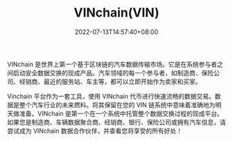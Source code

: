 ﻿---
weight: 
title: "VINchain(VIN)"
description: "VINchain is a decentralized blockchain database that records all relevant information pertaining to vehicles. For each vehicle, a blockchain passport is issued which w..."
date: 2022-07-13T14:57:40+08:00
lastmod: 2022-07-13T14:57:40+08:00
draft: false
authors: ["Simon"]
featuredImage: "vinchainvin.webp"
link: "https://vinchain.io/"
tags: ["Êý×Ö´ú±Ò","VINchain(VIN)"]
categories: ["navigation"]
navigation: ["Êý×Ö´ú±Ò"]
lightgallery: true
toc: true
pinned: false
recommend: false
recommend1: false
---
VINchain 是世界上第一个基于区块链的汽车数据传输市场。它是在系统参与者之间启动安全数据交换的现成产品。汽车领域的每一个参与者，如制造商、保险公司、经销商、最近的服务站、车主等，都可以立即开始作为卖家和买家。

Vinchain 平台作为一套工具，使用 VINchain 代币进行快速流畅的数据交易。数据是整个汽车行业的未来燃料。将其保留在您的 VIN 链系统中意味着准确地为明天做准备。VINchain 是第一个在一个系统中托管整个数据交换过程的现成平台。如果您是制造商、车辆数据聚合商、经销商、银行、保险公司或拥有汽车信息，请尝试成为 VINchain 数据合作伙伴，并查看您将享受的所有好处！
